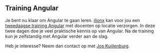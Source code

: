 ## Training Angular

Je bent nu klaar om Angular te gaan leren. [ilionx](http://www.ilionx.com) kan voor jou een 
[tweedaagse training Angular](https://www.ilionx.com/nl/contentpagina/training-angular) 
met docenten op locatie verzorgen. In deze twee dagen doe je veel praktische kennis op van Angular. Na de training kun 
je zelfstandig met Angular verder aan de slag.

Heb je interesse? Neem dan contact op met 
[Jos Kuijlenburg](https://www.ilionx.com/nl/contentpagina/training-angular).
